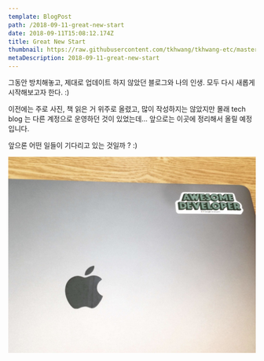 ```yaml
---
template: BlogPost
path: /2018-09-11-great-new-start
date: 2018-09-11T15:08:12.174Z
title: Great New Start
thumbnail: https://raw.githubusercontent.com/tkhwang/tkhwang-etc/master/img/2020/04/photo-1477951233099-d2c5fbd878ee.jpeg
metaDescription: 2018-09-11-great-new-start
---
```


그동안 방치해놓고, 제대로 업데이트 하지 않았던 블로그와 나의 인생. 모두 다시 새롭게 시작해보고자 한다. :)

이전에는 주로 사진, 책 읽은 거 위주로 올렸고, 많이 작성하지는 않았지만 몰래 tech blog 는 다른 계정으로 운영하던 것이 있었는데… 앞으로는 이곳에 정리해서 올릴 예정입니다.

앞으론 어떤 일들이 기다리고 있는 것일까 ? :)

![img](https://raw.githubusercontent.com/tkhwang/tkhwang-etc/master/img/2018/09/IMG_0398.png)

